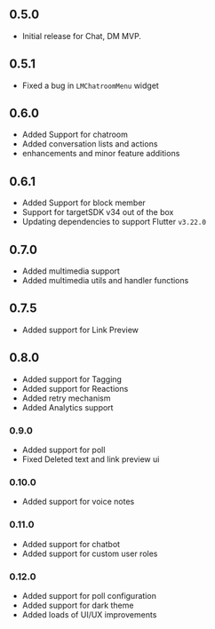 ## 0.5.0

- Initial release for Chat, DM MVP.

## 0.5.1

- Fixed a bug in `LMChatroomMenu` widget

## 0.6.0

- Added Support for chatroom
- Added conversation lists and actions
- enhancements and minor feature additions

## 0.6.1

- Added Support for block member
- Support for targetSDK v34 out of the box
- Updating dependencies to support Flutter `v3.22.0`

## 0.7.0

- Added multimedia support
- Added multimedia utils and handler functions

## 0.7.5

- Added support for Link Preview

## 0.8.0

- Added support for Tagging
- Added support for Reactions
- Added retry mechanism
- Added Analytics support

### 0.9.0

- Added support for poll
- Fixed Deleted text and link preview ui

### 0.10.0

- Added support for voice notes

### 0.11.0

- Added support for chatbot
- Added support for custom user roles

### 0.12.0

- Added support for poll configuration
- Added support for dark theme
- Added loads of UI/UX improvements